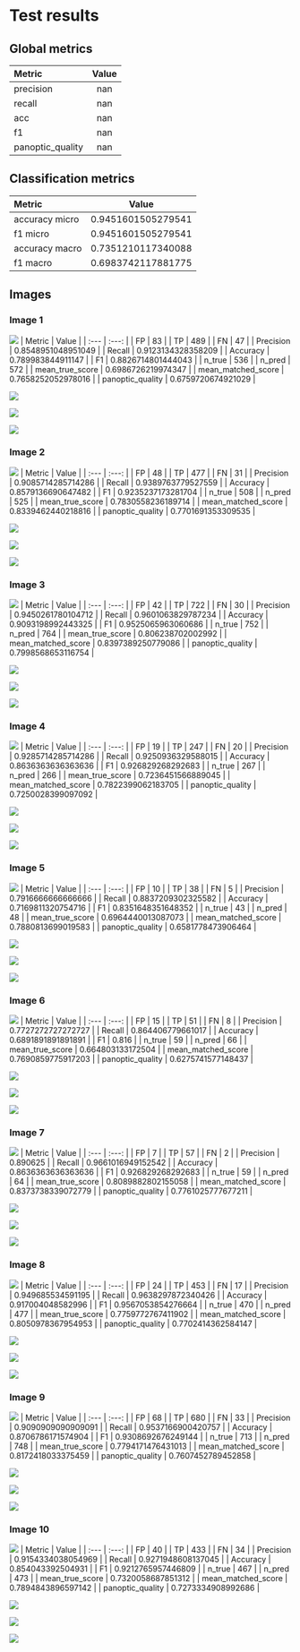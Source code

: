 # Test results

## Global metrics

| Metric | Value |
| :--- | :---: |
| precision | nan |
| recall | nan |
| acc | nan |
| f1 | nan |
| panoptic_quality | nan |
## Classification metrics

| Metric | Value |
| :--- | :---: |
| accuracy micro | 0.9451601505279541 |
| f1 micro | 0.9451601505279541 |
| accuracy macro | 0.7351210117340088 |
| f1 macro | 0.6983742117881775 |
## Images

### Image 1

![](images/test_image_0.png)
| Metric | Value |
| :--- | :---: |
| FP | 83 |
| TP | 489 |
| FN | 47 |
| Precision | 0.8548951048951049 |
| Recall | 0.9123134328358209 |
| Accuracy | 0.789983844911147 |
| F1 | 0.8826714801444043 |
| n_true | 536 |
| n_pred | 572 |
| mean_true_score | 0.6986726219974347 |
| mean_matched_score | 0.7658252052978016 |
| panoptic_quality | 0.6759720674921029 |

![](images/test_image_0_classes.png)

![](images/test_image_0_graph.png)

![](images/test_image_0_diff.png)
### Image 2

![](images/test_image_1.png)
| Metric | Value |
| :--- | :---: |
| FP | 48 |
| TP | 477 |
| FN | 31 |
| Precision | 0.9085714285714286 |
| Recall | 0.9389763779527559 |
| Accuracy | 0.8579136690647482 |
| F1 | 0.9235237173281704 |
| n_true | 508 |
| n_pred | 525 |
| mean_true_score | 0.7830558236189714 |
| mean_matched_score | 0.8339462440218816 |
| panoptic_quality | 0.7701691353309535 |

![](images/test_image_1_classes.png)

![](images/test_image_1_graph.png)

![](images/test_image_1_diff.png)
### Image 3

![](images/test_image_2.png)
| Metric | Value |
| :--- | :---: |
| FP | 42 |
| TP | 722 |
| FN | 30 |
| Precision | 0.9450261780104712 |
| Recall | 0.9601063829787234 |
| Accuracy | 0.9093198992443325 |
| F1 | 0.9525065963060686 |
| n_true | 752 |
| n_pred | 764 |
| mean_true_score | 0.806238702002992 |
| mean_matched_score | 0.8397389250779086 |
| panoptic_quality | 0.7998568653116754 |

![](images/test_image_2_classes.png)

![](images/test_image_2_graph.png)

![](images/test_image_2_diff.png)
### Image 4

![](images/test_image_3.png)
| Metric | Value |
| :--- | :---: |
| FP | 19 |
| TP | 247 |
| FN | 20 |
| Precision | 0.9285714285714286 |
| Recall | 0.9250936329588015 |
| Accuracy | 0.8636363636363636 |
| F1 | 0.926829268292683 |
| n_true | 267 |
| n_pred | 266 |
| mean_true_score | 0.7236451566889045 |
| mean_matched_score | 0.7822399062183705 |
| panoptic_quality | 0.7250028399097092 |

![](images/test_image_3_classes.png)

![](images/test_image_3_graph.png)

![](images/test_image_3_diff.png)
### Image 5

![](images/test_image_4.png)
| Metric | Value |
| :--- | :---: |
| FP | 10 |
| TP | 38 |
| FN | 5 |
| Precision | 0.7916666666666666 |
| Recall | 0.8837209302325582 |
| Accuracy | 0.7169811320754716 |
| F1 | 0.8351648351648352 |
| n_true | 43 |
| n_pred | 48 |
| mean_true_score | 0.6964440013087073 |
| mean_matched_score | 0.7880813699019583 |
| panoptic_quality | 0.6581778473906464 |

![](images/test_image_4_classes.png)

![](images/test_image_4_graph.png)

![](images/test_image_4_diff.png)
### Image 6

![](images/test_image_5.png)
| Metric | Value |
| :--- | :---: |
| FP | 15 |
| TP | 51 |
| FN | 8 |
| Precision | 0.7727272727272727 |
| Recall | 0.864406779661017 |
| Accuracy | 0.6891891891891891 |
| F1 | 0.816 |
| n_true | 59 |
| n_pred | 66 |
| mean_true_score | 0.664803133172504 |
| mean_matched_score | 0.7690859775917203 |
| panoptic_quality | 0.6275741577148437 |

![](images/test_image_5_classes.png)

![](images/test_image_5_graph.png)

![](images/test_image_5_diff.png)
### Image 7

![](images/test_image_6.png)
| Metric | Value |
| :--- | :---: |
| FP | 7 |
| TP | 57 |
| FN | 2 |
| Precision | 0.890625 |
| Recall | 0.9661016949152542 |
| Accuracy | 0.8636363636363636 |
| F1 | 0.926829268292683 |
| n_true | 59 |
| n_pred | 64 |
| mean_true_score | 0.8089882802155058 |
| mean_matched_score | 0.8373738339072779 |
| panoptic_quality | 0.7761025777677211 |

![](images/test_image_6_classes.png)

![](images/test_image_6_graph.png)

![](images/test_image_6_diff.png)
### Image 8

![](images/test_image_7.png)
| Metric | Value |
| :--- | :---: |
| FP | 24 |
| TP | 453 |
| FN | 17 |
| Precision | 0.949685534591195 |
| Recall | 0.9638297872340426 |
| Accuracy | 0.917004048582996 |
| F1 | 0.9567053854276664 |
| n_true | 470 |
| n_pred | 477 |
| mean_true_score | 0.7759772767411902 |
| mean_matched_score | 0.8050978367954953 |
| panoptic_quality | 0.7702414362584147 |

![](images/test_image_7_classes.png)

![](images/test_image_7_graph.png)

![](images/test_image_7_diff.png)
### Image 9

![](images/test_image_8.png)
| Metric | Value |
| :--- | :---: |
| FP | 68 |
| TP | 680 |
| FN | 33 |
| Precision | 0.9090909090909091 |
| Recall | 0.9537166900420757 |
| Accuracy | 0.8706786171574904 |
| F1 | 0.9308692676249144 |
| n_true | 713 |
| n_pred | 748 |
| mean_true_score | 0.7794171476431013 |
| mean_matched_score | 0.8172418033375459 |
| panoptic_quality | 0.7607452789452858 |

![](images/test_image_8_classes.png)

![](images/test_image_8_graph.png)

![](images/test_image_8_diff.png)
### Image 10

![](images/test_image_9.png)
| Metric | Value |
| :--- | :---: |
| FP | 40 |
| TP | 433 |
| FN | 34 |
| Precision | 0.9154334038054969 |
| Recall | 0.9271948608137045 |
| Accuracy | 0.854043392504931 |
| F1 | 0.9212765957446809 |
| n_true | 467 |
| n_pred | 473 |
| mean_true_score | 0.7320058687851312 |
| mean_matched_score | 0.7894843896597142 |
| panoptic_quality | 0.7273334908992686 |

![](images/test_image_9_classes.png)

![](images/test_image_9_graph.png)

![](images/test_image_9_diff.png)

